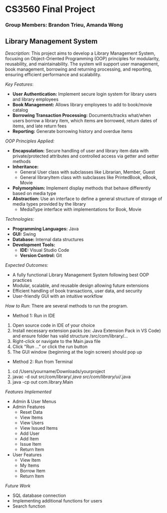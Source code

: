# CS3560 Final Project
### Group Members: Brandon Trieu, Amanda Wong

## Library Management System

*Description*: This project aims to develop a Library Management System, focusing on Object-Oriented Programming (OOP) principles for modularity, reusability, and maintainability. The system will support user management, book management, borrowing and returning processing, and reporting, ensuring efficient performance and scalability.

*Key Features*: 
- **User Authentication:** Implement secure login system for library users and library employees
- **Book Management:** Allows library employees to add to book/movie catalog
- **Borrowing Transaction Processing:** Documents/tracks what/when users borrow a library item, which items are borrowed, return dates of items, and late return fees
- **Reporting:** Generate borrowing history and overdue items

*OOP Principles Applied:*
- **Encapsulation:** Secure handling of user and library item data with private/protected attributes and controlled access via getter and setter methods
- **Inheritance:** 
  - General User class with subclasses like Librarian, Member, Guest
  - General libraryItem class with subclasses like PrintedBook, eBook, Movie
- **Polymorphism:** Implement display methods that behave differently based on media type 
- **Abstraction:** Use an interface to define a general structure of storage of media types provided by the library 
  - MediaType interface with implementations for Book, Movie
 
*Technologies:*
- **Programming Languages:** Java
- **GUI:** Swing
- **Database:** Internal data structures
- **Development Tools:**
  - **IDE:** Visual Studio Code
  - **Version Control:** Git
 
*Expected Outcomes:*
- A fully functional Library Management System following best OOP practices
- Modular, scalable, and reusable design allowing future extensions
- Efficient handling of book transactions, user data, and security
- User-friendly GUI with an intuitive workflow

*How to Run*: There are several methods to run the program.

- Method 1: Run in IDE

1. Open source code in IDE of your choice
2. Install necessary extension packs (ex: Java Extension Pack in VS Code) and ensure folder has valid structure /src/com/library/...
3. Right-click or navigate to the Main.java file
4. Click "Run ..." or click the run button
5. The GUI window (beginning at the login screen) should pop up

- Method 2: Run from Terminal

1. cd /Users/yourname/Downloads/yourproject
2. javac -d out src/com/library/*.java src/com/library/ui/*.java
3. java -cp out com.library.Main


*Features Implemented*
- Admin & User Menus
- Admin Features
  - Reset Data
  - View Items
  - View Users
  - View Issued Items
  - Add User
  - Add Item
  - Issue Item
  - Return Item  
- User Features
  - View Item
  - My Items
  - Borrow Item
  - Return Item 

*Future Work* 
- SQL database connection
- Implementing additional functions for users
- Search function 






